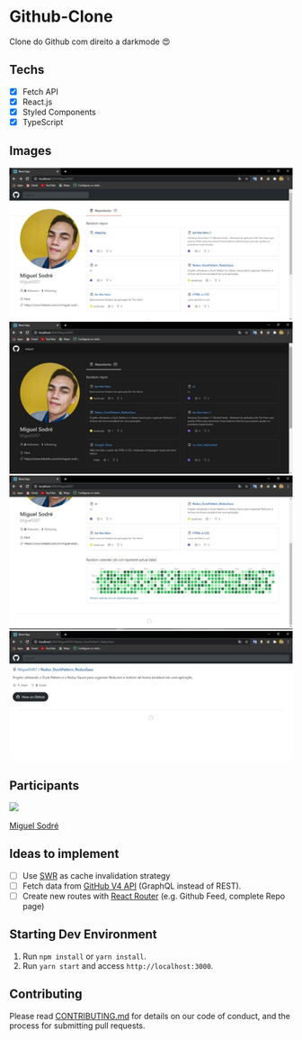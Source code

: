 # Github-Clone
Clone do Github com direito a darkmode 😍

## Techs

- [x] Fetch API
- [x] React.js
- [x] Styled Components
- [x] TypeScript

## Images

![enter image description here](https://github.com/MiguelS007/Github-Clone/blob/main/src/assets/WhatsApp%20Image%202020-11-18%20at%2014.44.46.jpeg?raw=true)
![enter image description here](https://github.com/MiguelS007/Github-Clone/blob/main/src/assets/WhatsApp%20Image%202020-11-18%20at%2014.45.29.jpeg?raw=true)
![enter image description here](https://github.com/MiguelS007/Github-Clone/blob/main/src/assets/WhatsApp%20Image%202020-11-18%20at%2014.45.14.jpeg?raw=true)
![enter image description here](https://github.com/MiguelS007/Github-Clone/blob/main/src/assets/WhatsApp%20Image%202020-11-18%20at%2014.45.42.jpeg?raw=true)

## Participants

[<img src="https://avatars3.githubusercontent.com/u/61780220?s=400&u=f70299eb4ea11b4db2643818c9dfe4185e5898c7&v=4" width="75px;"/>](https://github.com/MiguelS007)

[Miguel Sodré](https://github.com/MiguelS007)

## Ideas to implement

- [ ] Use [SWR](https://swr.vercel.app/) as cache invalidation strategy
- [ ] Fetch data from [GitHub V4 API](https://docs.github.com/en/graphql) (GraphQL instead of REST).
- [ ] Create new routes with [React Router](https://reactrouter.com/web/guides/quick-start) (e.g. Github Feed, complete Repo page)

## Starting Dev Environment

1. Run `npm install` or `yarn install`.<br />
2. Run `yarn start` and access `http://localhost:3000`.<br />

## Contributing

Please read [CONTRIBUTING.md](CONTRIBUTING.md) for details on our code of conduct, and the process for submitting pull requests.

